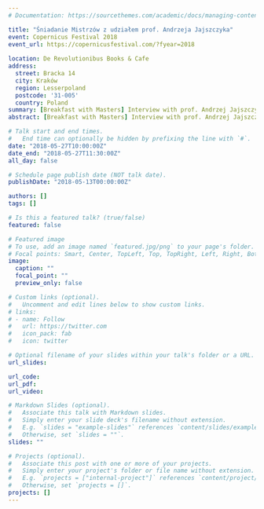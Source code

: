 ```yaml
---
# Documentation: https://sourcethemes.com/academic/docs/managing-content/

title: "Śniadanie Mistrzów z udziałem prof. Andrzeja Jajszczyka"
event: Copernicus Festival 2018
event_url: https://copernicusfestival.com/?fyear=2018
 
location: De Revolutionibus Books & Cafe
address:
  street: Bracka 14
  city: Kraków
  region: Lesserpoland
  postcode: '31-005'
  country: Poland
summary: [Breakfast with Masters] Interview with prof. Andrzej Jajszczyk during Copernicus Festival 2018 in Kraków, Poland.
abstract: [Breakfast with Masters] Interview with prof. Andrzej Jajszczyk during Copernicus Festival 2018 in Kraków, Poland.

# Talk start and end times.
#   End time can optionally be hidden by prefixing the line with `#`.
date: "2018-05-27T10:00:00Z"
date_end: "2018-05-27T11:30:00Z"
all_day: false

# Schedule page publish date (NOT talk date).
publishDate: "2018-05-13T00:00:00Z"

authors: []
tags: []

# Is this a featured talk? (true/false)
featured: false

# Featured image
# To use, add an image named `featured.jpg/png` to your page's folder. 
# Focal points: Smart, Center, TopLeft, Top, TopRight, Left, Right, BottomLeft, Bottom, BottomRight.
image:
  caption: ""
  focal_point: ""
  preview_only: false

# Custom links (optional).
#   Uncomment and edit lines below to show custom links.
# links:
# - name: Follow
#   url: https://twitter.com
#   icon_pack: fab
#   icon: twitter

# Optional filename of your slides within your talk's folder or a URL.
url_slides:

url_code:
url_pdf:
url_video:

# Markdown Slides (optional).
#   Associate this talk with Markdown slides.
#   Simply enter your slide deck's filename without extension.
#   E.g. `slides = "example-slides"` references `content/slides/example-slides.md`.
#   Otherwise, set `slides = ""`.
slides: ""

# Projects (optional).
#   Associate this post with one or more of your projects.
#   Simply enter your project's folder or file name without extension.
#   E.g. `projects = ["internal-project"]` references `content/project/deep-learning/index.md`.
#   Otherwise, set `projects = []`.
projects: []
---
```

